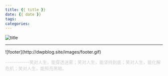 ```yaml
---
title: {{ title }}
date: {{ date }}
tags:
categories:
---
```

![title](index.jpeg)

<!--more-->


<footer>
<hr/>
![footer](http://dwpblog.site/images/footer.gif)
<p style="textAlign:right;color:#ccc">------------笑对人生，能穿透迷雾；笑对人生，能坚持到底；笑对人生，能化解危机；笑对人生，能照亮黑暗。</p>
</footer>